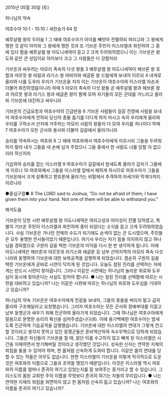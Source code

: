 2015년 05월 30일 (토)

하나님의 약속



여호수아 10:1 - 10:10 / 새찬송가 64 장


예루살렘 왕의 두려움
1 그 때에 여호수아가 아이를 빼앗아 진멸하되 여리고와 그 왕에게 행한 것 같이 아이와 그 왕에게 행한 것과 또 기브온 주민이 이스라엘과 화친하여 그 중에 있다 함을 예루살렘 왕 아도니세덱이 듣고 2 크게 두려워하였으니 이는 기브온은 왕도와 같은 큰 성임이요 아이보다 크고 그 사람들은 다 강함이라 

기브온과 싸우려는 아모리 족속의 다섯 왕들 
3 예루살렘 왕 아도니세덱이 헤브론 왕 호함과 야르뭇 왕 비람과 라기스 왕 야비아와 에글론 왕 드빌에게 보내어 이르되 4 내게로 올라와 나를 도우라 우리가 기브온을 치자 이는 기브온이 여호수아와 이스라엘 자손과 더불어 화친하였음이니라 하매 5 아모리 족속의 다섯 왕들 곧 예루살렘 왕과 헤브론 왕과 야르뭇 왕과 라기스 왕과 에글론 왕이 함께 모여 자기들의 모든 군대를 거느리고 올라와 기브온에 대진하고 싸우니라 

기브온의 긴급요청과 여호수아의 긴급반응
6 기브온 사람들이 길갈 진영에 사람을 보내어 여호수아에게 전하되 당신의 종들 돕기를 더디게 하지 마시고 속히 우리에게 올라와 우리를 구하소서 산지에 거주하는 아모리 사람의 왕들이 다 모여 우리를 치나이다 하매 7 여호수아가 모든 군사와 용사와 더불어 길갈에서 올라가니라 

승리를 약속하시는 여호와
8 그 때에 여호와께서 여호수아에게 이르시되 그들을 두려워하지 말라 내가 그들을 네 손에 넘겨 주었으니 그들 중에서 한 사람도 너를 당할 자 없으리라 하신지라 

기습하여 승리를 잡는 이스라엘
9 여호수아가 길갈에서 밤새도록 올라가 갑자기 그들에게 이르니 10 여호와께서 그들을 이스라엘 앞에서 패하게 하시므로 여호수아가 그들을 기브온에서 크게 살륙하고 벧호론에 올라가는 비탈에서 추격하여 아세가와 막게다까지 이르니라  

●중심구절● 8 The LORD said to Joshua, "Do not be afraid of them; I have given them into your hand. Not one of them will be able to withstand you."

해석도움





기브온이 당한 시련 
예루살렘 왕 아도니세덱은 여리고성과 아이성이 진멸 당하였고, 특별히 기브온 주민이 이스라엘과 화친하여 종이 되었다는 소식을 듣고 크게 두려워하였습니다. 사실 기브온은 가나안 전체의 수도가 되기에도 손색이 없는 큰 도시였으며, 주민들은 모두 용맹한 전사들이었기 때문입니다. 여기서 우리는 자기 힘을 의지하지 않고 하나님을 경외함으로 구원의 길을 택한 기브온의 미덕을 다시 한 번 생각하게 됩니다. 이에 아도니세덱은 헤브론과 야르뭇과 라기스와 에글론 등 남부 산악지역의 아모리 족속 다섯 나라와 동맹하여 기브온에 대한 보복공격을 감행하게 되었습니다. 겸손히 구원의 길을 택한 기브온에게 곧바로 시련이 닥치게 된 것입니다. 오늘도 참된 진리를 선택하는 자에게는 반드시 시련이 찾아옵니다. 그러나 이같은 시련에는 하나님의 놀라운 위로와 도우심이 동시에 찾아온다는 사실도 믿어야 합니다.
●  나는 참된 진리를 선택함에 따르는 시련을 대비하고 있습니까? 나는 이같은 시련에 따르는 하나님의 위로와 도우심을 기대하고 있습니까? 

하나님의 약속 
기브온은 여호수아에게 전갈을 보내어, 그들의 종들을 버리지 말고 급히 올라와 구조해달라고 요청했습니다. 그러자 여호수아는 모든 군사와 정예부대를 이끌고 남부 동맹군과 싸우기 위해 진군하여 올라가게 되었습니다. 그때 하나님은 여호수아에게 말씀으로 분명한 승리의 확신을 심어주셨습니다(8). 이에 용기백배한 여호수아는 밤새도록 진군하여 기습공격을 감행했습니다. 기브온에 대한 이스라엘의 연대가 그렇게 견고할 것이라고 생각지 못하고 있던 동맹군들은 혼비백산하여 속수무책으로 당하게 되었습니다. 그들은 자신들이 기브온을 칠 때, 앓던 이를 수고하지 않고 빼게 된 이스라엘은 시간을 지체하면서 방기해버릴 것이라고 생각했던 것입니다. 성숙한 신자는 연약한 지체의 외침을 들을 수 있어야 하며, 한 몸처럼 신속하게 도와야 합니다. 이같은 몸의 연대를 당할 수 있는 적들은 아무도 없습니다. 한편 이스라엘이 기브온을 이렇게 적극적으로 도운 것은 여호와의 이름으로 그들과 조약을 맺었기 때문입니다. 이것은 이스라엘 역시 여호와의 이름을 얼마나 존귀히 여기고 있었는지를 잘 보여주는 증거라고 할 수 있습니다. 그리스도의 몸된 교회란 주의 이름을 무엇보다 존귀히 여기는 자들의 무리입니다. 
●  나는 연약한 지체의 외침을 외면하지 않고 한 몸처럼 신속히 돕고 있습니까? 나는 여호와의 이름을 존귀히 여기고 있습니까?